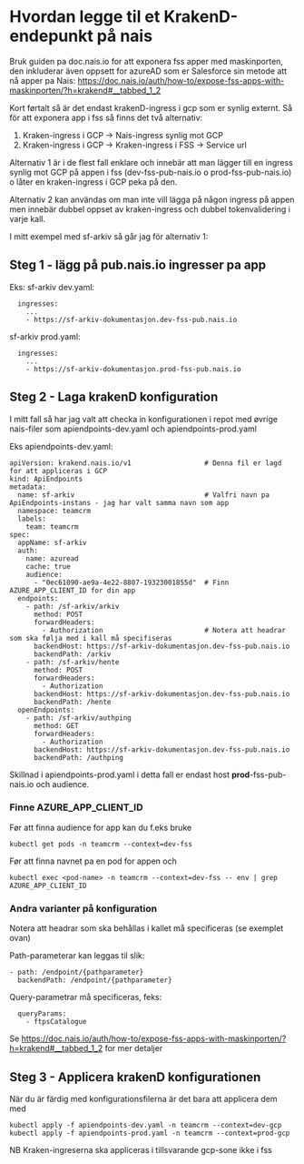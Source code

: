 # Hvordan legge til et KrakenD-endepunkt på nais

Bruk guiden pa doc.nais.io for att exponera fss apper med maskinporten, den inkluderar även oppsett for azureAD som er Salesforce sin metode att nå apper pa Nais:
https://doc.nais.io/auth/how-to/expose-fss-apps-with-maskinporten/?h=krakend#__tabbed_1_2

Kort førtalt så är det endast krakenD-ingress i gcp som er synlig externt. Så för att exponera app i fss så finns det två alternativ:
1. Kraken-ingress i GCP -> Nais-ingress synlig mot GCP
2. Kraken-ingress i GCP -> Kraken-ingress i FSS -> Service url

Alternativ 1 är i de flest fall enklare och innebär att man lägger till en ingress synlig mot GCP på appen i fss (dev-fss-pub-nais.io o prod-fss-pub-nais.io) o låter en kraken-ingress i GCP peka på den.

Alternativ 2 kan användas om man inte vill lägga på någon ingress på appen men innebär dubbel oppset av kraken-ingress och dubbel tokenvalidering i varje kall.

I mitt exempel med sf-arkiv så går jag för alternativ 1:

## Steg 1 - lägg på pub.nais.io ingresser pa app
Eks:
sf-arkiv dev.yaml:
```
  ingresses:
    ...
    - https://sf-arkiv-dokumentasjon.dev-fss-pub.nais.io
```

sf-arkiv prod.yaml:
```
  ingresses:
    ...
    - https://sf-arkiv-dokumentasjon.prod-fss-pub.nais.io
```

## Steg 2 - Laga krakenD konfiguration
I mitt fall så har jag valt att checka in konfigurationen i repot med øvrige nais-filer som apiendpoints-dev.yaml och apiendpoints-prod.yaml

Eks apiendpoints-dev.yaml:
```
apiVersion: krakend.nais.io/v1                  # Denna fil er lagd for att appliceras i GCP
kind: ApiEndpoints
metadata:
  name: sf-arkiv                                # Valfri navn pa ApiEndpoints-instans - jag har valt samma navn som app
  namespace: teamcrm
  labels:
    team: teamcrm
spec:
  appName: sf-arkiv
  auth:
    name: azuread
    cache: true
    audience:
      - "0ec61090-ae9a-4e22-8807-19323001855d"  # Finn AZURE_APP_CLIENT_ID for din app
  endpoints:                                    
    - path: /sf-arkiv/arkiv                     
      method: POST
      forwardHeaders:                           
        - Authorization                         # Notera att headrar som ska følja med i kall må specifiseras
      backendHost: https://sf-arkiv-dokumentasjon.dev-fss-pub.nais.io       
      backendPath: /arkiv                            
    - path: /sf-arkiv/hente                   
      method: POST
      forwardHeaders:                           
        - Authorization                         
      backendHost: https://sf-arkiv-dokumentasjon.dev-fss-pub.nais.io
      backendPath: /hente                            
  openEndpoints:                                             
    - path: /sf-arkiv/authping
      method: GET
      forwardHeaders:
        - Authorization
      backendHost: https://sf-arkiv-dokumentasjon.dev-fss-pub.nais.io
      backendPath: /authping
```
Skillnad i apiendpoints-prod.yaml i detta fall er endast host **prod**-fss-pub-nais.io och audience.

### Finne AZURE_APP_CLIENT_ID
Før att finna audience for app kan du f.eks bruke
```
kubectl get pods -n teamcrm --context=dev-fss
```
Før att finna navnet pa en pod for appen och
```
kubectl exec <pod-name> -n teamcrm --context=dev-fss -- env | grep AZURE_APP_CLIENT_ID
```
### Andra varianter på konfiguration
Notera att headrar som ska behållas i kallet må specificeras (se exemplet ovan)

Path-parameterar kan leggas til slik:
```
- path: /endpoint/{pathparameter}
  backendPath: /endpoint/{pathparameter}
```
Query-parametrar må specificeras, feks:
```
  queryParams:
    - ftpsCatalogue
```
Se https://doc.nais.io/auth/how-to/expose-fss-apps-with-maskinporten/?h=krakend#__tabbed_1_2
for mer detaljer

## Steg 3 - Applicera krakenD konfigurationen
När du är färdig med konfigurationsfilerna är det bara att applicera dem med
```
kubectl apply -f apiendpoints-dev.yaml -n teamcrm --context=dev-gcp
kubectl apply -f apiendpoints-prod.yaml -n teamcrm --context=prod-gcp
```
NB Kraken-ingreserna ska appliceras i tillsvarande gcp-sone ikke i fss
